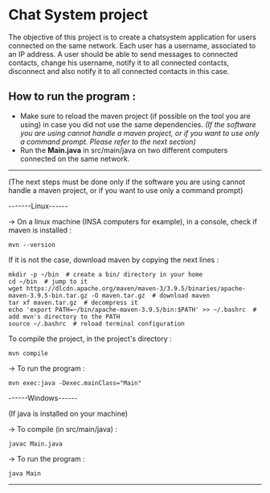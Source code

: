 # Chat System project 

The objective of this project is to create a chatsystem application for users connected on the same network. Each user has a username, associated to an IP address. A user should be able to send messages to connected contacts, change his username, notify it to all connected contacts, disconnect and also notify it to all connected contacts in this case.


## How to run the program : 

- Make sure to reload the maven project (if possible on the tool you are using) in case you did not use the same dependencies.
  *(If the software you are using cannot handle a maven project, or if you want to use only a command prompt. Please refer to the next section)*
- Run the **Main.java** in src/main/java on two different computers connected on the same network.

--------------------------------------------------------------------------------------------------------------------------------------------
(The next steps must be done only if the software you are using cannot handle a maven project, or if you want to use only a command prompt)

-------Linux------

 -> On a linux machine (INSA computers for example), in a console, check if maven is installed : 
    
    mvn --version
    
 If it is not the case, download maven by copying the next lines :
    
    mkdir -p ~/bin  # create a bin/ directory in your home
    cd ~/bin  # jump to it
    wget https://dlcdn.apache.org/maven/maven-3/3.9.5/binaries/apache-maven-3.9.5-bin.tar.gz -O maven.tar.gz  # download maven
    tar xf maven.tar.gz  # decompress it
    echo 'export PATH=~/bin/apache-maven-3.9.5/bin:$PATH' >> ~/.bashrc  # add mvn's directory to the PATH
    source ~/.bashrc  # reload terminal configuration 
    
To compile the project, in the project's directory :  

    mvn compile
    
 -> To run the program : 
 
    mvn exec:java -Dexec.mainClass="Main"
  
------Windows------
  
  (If java is installed on your machine)
    
 -> To compile (in src/main/java) : 

    javac Main.java 
    
 -> To run the program : 
    
    java Main

----------------------------------------------------------------------------------------------------------------------------------
